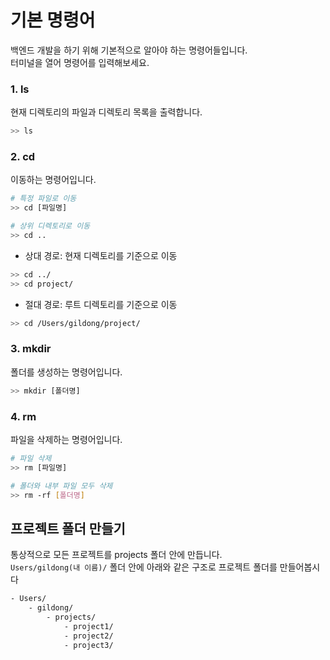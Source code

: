 # 기본 명령어

백엔드 개발을 하기 위해 기본적으로 알아야 하는 명령어들입니다.  
터미널을 열어 명령어를 입력해보세요.


### 1. ls

현재 디렉토리의 파일과 디렉토리 목록을 출력합니다.

```bash
>> ls
```

### 2. cd

이동하는 명령어입니다.

```bash
# 특정 파일로 이동
>> cd [파일명]

# 상위 디렉토리로 이동
>> cd ..
```
- 상대 경로: 현재 디렉토리를 기준으로 이동
```bash
>> cd ../
>> cd project/
```
- 절대 경로: 루트 디렉토리를 기준으로 이동
```bash
>> cd /Users/gildong/project/
```

### 3. mkdir

폴더를 생성하는 명령어입니다.

```bash
>> mkdir [폴더명]
```

### 4. rm

파일을 삭제하는 명령어입니다.

```bash
# 파일 삭제
>> rm [파일명]

# 폴더와 내부 파일 모두 삭제
>> rm -rf [폴더명]
```


## 프로젝트 폴더 만들기

통상적으로 모든 프로젝트를 projects 폴더 안에 만듭니다.  
`Users/gildong(내 이름)/` 폴더 안에 아래와 같은 구조로 프로젝트 폴더를 만들어봅시다
```bash
- Users/
    - gildong/
        - projects/
            - project1/
            - project2/
            - project3/
```
